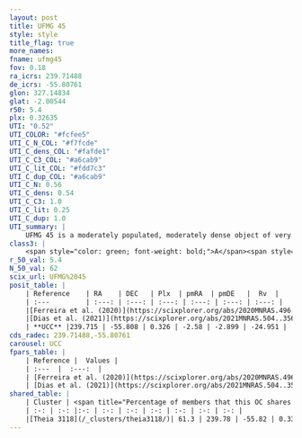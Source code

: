 ```yaml
---
layout: post
title: UFMG 45
style: style
title_flag: true
more_names: 
fname: ufmg45
fov: 0.18
ra_icrs: 239.71488
de_icrs: -55.80761
glon: 327.14834
glat: -2.00544
r50: 5.4
plx: 0.32635
UTI: "0.52"
UTI_COLOR: "#fcfee5"
UTI_C_N_COL: "#f7fcde"
UTI_C_dens_COL: "#fafde1"
UTI_C_C3_COL: "#a6cab9"
UTI_C_lit_COL: "#fdd7c3"
UTI_C_dup_COL: "#a6cab9"
UTI_C_N: 0.56
UTI_C_dens: 0.54
UTI_C_C3: 1.0
UTI_C_lit: 0.25
UTI_C_dup: 1.0
UTI_summary: |
    UFMG 45 is a moderately populated, moderately dense object of very high C3 quality. It is poorly studied in the literature. This object shares a significant percentage of members with a later reported entry.
class3: |
    <span style="color: green; font-weight: bold;">A</span><span style="color: green; font-weight: bold;">A</span>
r_50_val: 5.4
N_50_val: 62
scix_url: UFMG%2045
posit_table: |
    | Reference    | RA    | DEC   | Plx  | pmRA  | pmDE   |  Rv  |
    | :---         | :---: | :---: | :---: | :---: | :---: | :---: |
    |[Ferreira et al. (2020)](https://scixplorer.org/abs/2020MNRAS.496.2021F) | 239.683 | -55.793 | 0.314 | -2.548 | -2.908 | -- |
    |[Dias et al. (2021)](https://scixplorer.org/abs/2021MNRAS.504..356D) | 239.701 | -55.795 | 0.317 | -2.547 | -2.906 | -- |
    | **UCC** |239.715 | -55.808 | 0.326 | -2.58 | -2.899 | -24.951 | 
cds_radec: 239.71488,-55.80761
carousel: UCC
fpars_table: |
    | Reference |  Values |
    | :---  |  :---:  |
    | [Ferreira et al. (2020)](https://scixplorer.org/abs/2020MNRAS.496.2021F) | `E(B-V)=0.5, m-M=11.0, logt=8.8` |
    | [Dias et al. (2021)](https://scixplorer.org/abs/2021MNRAS.504..356D) | `Av=1.921, Dist=2716, logage=7.633, [Fe/H]=0.417` |
shared_table: |
    | Cluster | <span title="Percentage of members that this OC shares with the ones listed">%</span>   | RA   | DEC   | Plx   | pmRA  | pmDE  | Rv | UTI |
    | :-: | :-: |:-: | :-: | :-: | :-: | :-: | :-: | :-: |
    |[Theia 3118](/_clusters/theia3118/)| 61.3 | 239.78 | -55.82 | 0.33 | -2.59 | -2.94 | -7.78 |0.15 |
---
```

